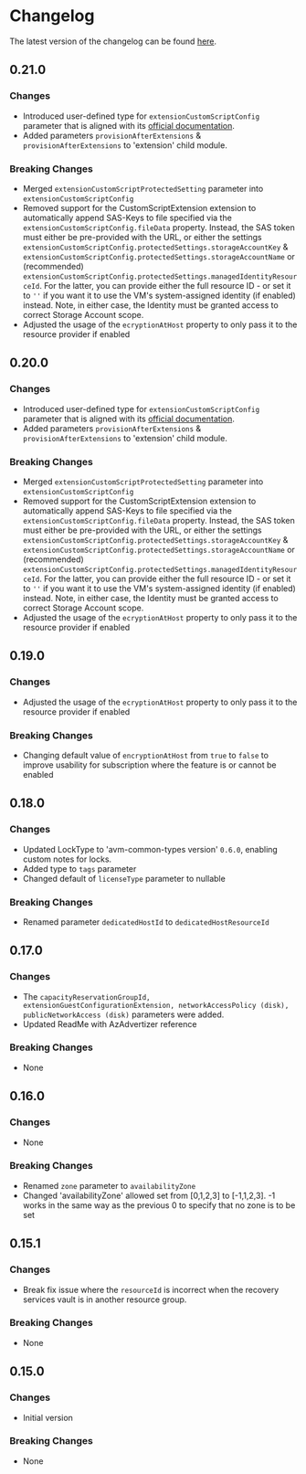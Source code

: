 # Changelog

The latest version of the changelog can be found [here](https://github.com/Azure/bicep-registry-modules/blob/main/avm/res/compute/virtual-machine/CHANGELOG.md).

## 0.21.0

### Changes

- Introduced user-defined type for `extensionCustomScriptConfig` parameter that is aligned with its [official documentation](https://learn.microsoft.com/en-us/azure/virtual-machines/extensions/custom-script-windows).
- Added parameters `provisionAfterExtensions` & `provisionAfterExtensions`  to 'extension' child module.

### Breaking Changes

- Merged `extensionCustomScriptProtectedSetting` parameter into `extensionCustomScriptConfig`
- Removed support for the CustomScriptExtension extension to automatically append SAS-Keys to file specified via the `extensionCustomScriptConfig.fileData` property. Instead, the SAS token must either be pre-provided with the URL, or either the settings `extensionCustomScriptConfig.protectedSettings.storageAccountKey` & `extensionCustomScriptConfig.protectedSettings.storageAccountName` or (recommended) `extensionCustomScriptConfig.protectedSettings.managedIdentityResourceId`. For the latter, you can provide either the full resource ID - or set it to `''` if you want it to use the VM's system-assigned identity (if enabled) instead. Note, in either case, the Identity must be granted access to correct Storage Account scope.
- Adjusted the usage of the `ecryptionAtHost` property to only pass it to the resource provider if enabled

## 0.20.0

### Changes

- Introduced user-defined type for `extensionCustomScriptConfig` parameter that is aligned with its [official documentation](https://learn.microsoft.com/en-us/azure/virtual-machines/extensions/custom-script-windows).
- Added parameters `provisionAfterExtensions` & `provisionAfterExtensions`  to 'extension' child module.

### Breaking Changes

- Merged `extensionCustomScriptProtectedSetting` parameter into `extensionCustomScriptConfig`
- Removed support for the CustomScriptExtension extension to automatically append SAS-Keys to file specified via the `extensionCustomScriptConfig.fileData` property. Instead, the SAS token must either be pre-provided with the URL, or either the settings `extensionCustomScriptConfig.protectedSettings.storageAccountKey` & `extensionCustomScriptConfig.protectedSettings.storageAccountName` or (recommended) `extensionCustomScriptConfig.protectedSettings.managedIdentityResourceId`. For the latter, you can provide either the full resource ID - or set it to `''` if you want it to use the VM's system-assigned identity (if enabled) instead. Note, in either case, the Identity must be granted access to correct Storage Account scope.
- Adjusted the usage of the `ecryptionAtHost` property to only pass it to the resource provider if enabled

## 0.19.0

### Changes

- Adjusted the usage of the `ecryptionAtHost` property to only pass it to the resource provider if enabled

### Breaking Changes

- Changing default value of `encryptionAtHost` from `true` to `false` to improve usability for subscription where the feature is or cannot be enabled

## 0.18.0

### Changes

- Updated LockType to 'avm-common-types version' `0.6.0`, enabling custom notes for locks.
- Added type to `tags` parameter
- Changed default of `licenseType` parameter to nullable

### Breaking Changes

- Renamed parameter `dedicatedHostId` to `dedicatedHostResourceId`

## 0.17.0

### Changes

- The `capacityReservationGroupId, extensionGuestConfigurationExtension, networkAccessPolicy (disk), publicNetworkAccess (disk)` parameters were added.
- Updated ReadMe with AzAdvertizer reference

### Breaking Changes

- None

## 0.16.0

### Changes

- None

### Breaking Changes

- Renamed `zone` parameter to `availabilityZone`
- Changed 'availabilityZone' allowed set from [0,1,2,3] to [-1,1,2,3]. -1 works in the same way as the previous 0 to specify that no zone is to be set


## 0.15.1

### Changes

- Break fix issue where the `resourceId` is incorrect when the recovery services vault is in another resource group.

### Breaking Changes

- None

## 0.15.0

### Changes

- Initial version

### Breaking Changes

- None
